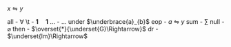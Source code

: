 $x \leftrightharpoons y$

all - $\forall$
\\t - **$1\quad1$**
... - $\ldots$
under $\underbrace{a}_{b}$
eop - $a \leftrightharpoons y$
sum - $\sum$
null - $\varnothing$
then - $\overset{*}{\underset{G}\Rightarrow}$
dr - $\underset{lm}\Rightarrow$

